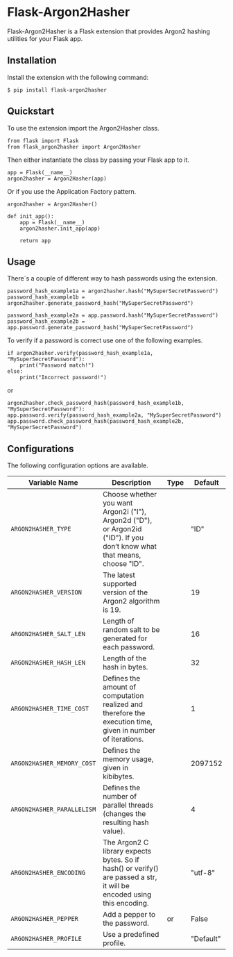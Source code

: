 # Flask-Argon2Hasher

Flask-Argon2Hasher is a Flask extension that provides Argon2 hashing utilities for
your Flask app.

## Installation

Install the extension with the following command:

    $ pip install flask-argon2hasher

## Quickstart
To use the extension import the Argon2Hasher class.

    from flask import Flask
    from flask_argon2hasher import Argon2Hasher

Then either instantiate the class by passing your Flask app to it.

    app = Flask(__name__)
    argon2hasher = Argon2Hasher(app)

Or if you use the Application Factory pattern.

    argon2hasher = Argon2Hasher()

    def init_app():
        app = Flask(__name__)
        argon2hasher.init_app(app)

        return app

## Usage
There´s a couple of different way to hash passwords using the extension.

    password_hash_example1a = argon2hasher.hash("MySuperSecretPassword")
    password_hash_example1b = argon2hasher.generate_password_hash("MySuperSecretPassword")
    
    password_hash_example2a = app.password.hash("MySuperSecretPassword")
    password_hash_example2b = app.password.generate_password_hash("MySuperSecretPassword")

To verify if a password is correct use one of the following examples.

    if argon2hasher.verify(password_hash_example1a, "MySuperSecretPassword"):
        print("Password match!")
    else:
        print("Incorrect password!")

or

    argon2hasher.check_password_hash(password_hash_example1b, "MySuperSecretPassword"):
    app.password.verify(password_hash_example2a, "MySuperSecretPassword")
    app.password.check_password_hash(password_hash_example2b, "MySuperSecretPassword")

## Configurations
The following configuration options are available.

| Variable Name | Description | Type | Default |
|------|------|------|------|
|`ARGON2HASHER_TYPE`| Choose whether you want Argon2i ("I"), Argon2d ("D"), or Argon2id ("ID"). If you don’t know what that means, choose "ID". | <str> | "ID" |
|`ARGON2HASHER_VERSION`| The latest supported version of the Argon2 algorithm is 19. | <int> | 19 |
|`ARGON2HASHER_SALT_LEN`| Length of random salt to be generated for each password. | <int> | 16 |
|`ARGON2HASHER_HASH_LEN`| Length of the hash in bytes. | <int> | 32 |
|`ARGON2HASHER_TIME_COST`| Defines the amount of computation realized and therefore the execution time, given in number of iterations. | <int> | 1 |
|`ARGON2HASHER_MEMORY_COST`| Defines the memory usage, given in kibibytes. | <int> | 2097152 |
|`ARGON2HASHER_PARALLELISM`| Defines the number of parallel threads (changes the resulting hash value). | <int> | 4 |
|`ARGON2HASHER_ENCODING`| The Argon2 C library expects bytes. So if hash() or verify() are passed a str, it will be encoded using this encoding. | <str> | "utf-8" |
|`ARGON2HASHER_PEPPER`| Add a pepper to the password. | <str> or <bool> | False |
|`ARGON2HASHER_PROFILE`| Use a predefined profile. | <str> | "Default" |